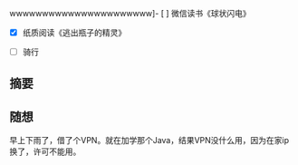 wwwwwwwwwwwwwwwwwwwwww]- [ ] 微信读书《球状闪电》
- [x] 纸质阅读《逃出瓶子的精灵》
- [ ] 骑行


## 摘要


## 随想
早上下雨了，借了个VPN。就在加学那个Java，结果VPN没什么用，因为在家ip换了，许可不能用。
